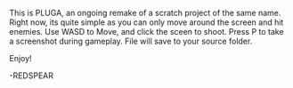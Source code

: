 This is PLUGA, an ongoing remake of a scratch project of the same name. 
Right now, its quite simple as you can only move around the screen and hit enemies. 
Use WASD to Move, and click the sceen to shoot. 
Press P to take a screenshot during gameplay. File will save to your source folder.

Enjoy!

-REDSPEAR
